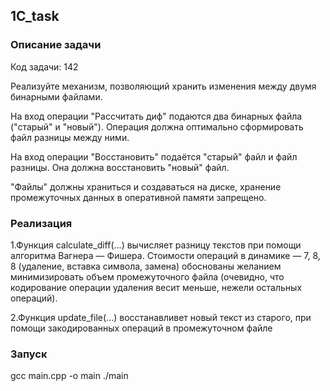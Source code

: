 1C_task
-----
### Описание задачи
Код задачи: 142

Реализуйте механизм, позволяющий хранить изменения между двумя бинарными файлами.

На вход операции "Рассчитать диф" подаются два бинарных файла ("старый" и "новый"). Операция должна оптимально сформировать файл разницы между ними.

На вход операции "Восстановить" подаётся "старый" файл и файл разницы. Она должна восстановить "новый" файл.

"Файлы" должны храниться и создаваться на диске, хранение промежуточных данных в оперативной памяти запрещено.

### Реализация
1.Функция calculate_diff(...) вычисляет разницу текстов при помощи алгоритма Вагнера — Фишера. Стоимости операций в динамике — 7, 8, 8 (удаление, вставка символа, замена) обоснованы желанием минимизировать объем промежуточного файла (очевидно, что кодирование операции удаления весит меньше, нежели остальных операций).

2.Функция update_file(...) восстанавливет новый текст из старого, при помощи закодированных операций в промежуточном файле

### Запуск
gcc main.cpp -o main
./main
